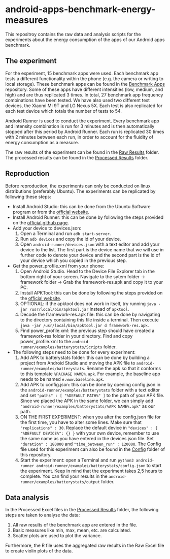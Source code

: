 # android-apps-benchmark-energy-measures
This repositroy contains the raw data and analysis scripts for the experiments about the energy consumption of the apps of our Android apps benchmark.

## The experiment
For the experiment, 15 benchmark apps were used. Each benchmark app tests a different functionality within the phone (e.g. the camera or writing to local storage). These benchmark apps can be found in the [Benchmark Apps](https://github.com/S2-group/android-apps-benchmark) repository. Some of these apps have different intensities (low, medium, and high) and are thus replicated 3 times. In total, 27 benchmark app frequency combinations have been tested. We have also used two different test devices, the Xiaomi Mi 9T and LG Nexus 5X. Each test is also replicated for each test device which totals the number of tests to 54.  

Android Runner is used to conduct the experiment. Every benchmark app and intensity combination is run for 3 minutes and is then automatically stopped after this period by Android Runner. Each run is replicated 30 times with 2 minutes between each run, in order to account for the fluidity of energy consumption as a measure.

The raw results of the experiment can be found in the [Raw Results](/Raw%20Results) folder. The processed results can be found in the [Processed Results](/Processed%20Results) folder.

## Reproduction
Before reproduction, the experiments can only be conducted on linux distributions (preferably Ubuntu). The experiments can be replicated by following these steps:
* Install Android Studio: this can be done from the Ubuntu Software program or from the [official website](https://developer.android.com/studio/install).
* Install Android Runner: this can be done by following the steps provided on the [official github page](https://github.com/S2-group/android-runner).
* Add your device to devices.json:
  1. Open a Terminal and run `adb start-server`.
  2. Run `adb devices` and copy the id of your device.
  3. Open `android-runner/devices.json` with a text editor and add your device to the list. The first part is the device name that we will use in further code to denote your device and the second part is the id of your device which you copied in the previous step.
* Get the power_profile.xml from your phone:
  1. Open Android Studio. Head to the Device File Explorer tab in the bottom right of your screen. Navigate to the sytem folder -> framework folder -> Grab the framework-res.apk and copy it to your PC.
  2. Install APKTool: this can be done by following the steps provided on the [official website](https://ibotpeaches.github.io/Apktool/install/).
  3. OPTIONAL: if the apktool does not work in itself, try running `java -jar /usr/local/bin/apktool.jar` instead of `apktool`.
  4. Decode the framework-res.apk file: this can be done by navigating to the directory containing this file inside a terminal. Then execute `java -jar /usr/local/bin/apktool.jar d framework-res.apk`.
  5. Find power_profile.xml: the previous step should have created a framework-res folder in your directory. Find and copy power_profile.xml to the `android-runner/examples/batterystats/Scripts` folder.
* The following steps need to be done for every experiment:
  1. Add APK to batterystats folder: this can be done by building a project from Android Studio and moving the APK file to `android-runner/examples/batterystats`. Rename the apk so that it conforms to this template `%PACKAGE NAME%.apk`. For example, the baseline app needs to be named `e.www.baseline.apk`.
  2. Add APK to config.json: this can be done by opening config.json in the `android-runner/examples/batterystats` folder with a text editor and set `"paths" : [ "%DEFAULT PATH%" ]` to the path of your APK file. Since we placed the APK in the same folder, we can simply add `"android-runner/examples/batterystats/%APK NAME%.apk"` as our path.
  3. ON THE FIRST EXPERIMENT: when you alter the config.json file for the first time, you have to alter some lines. Make sure that `"replications" : 30`. Replace the default device in `"devices" : { "%DEFAULT DEVICE%": {} }` with your own device, remember to use the same name as you have entered in the devices.json file. Set `"duration" : 180000` and `"time_between_run" : 120000`. The Config file used for this experiment can also be found in the [Config](/Android%20Runner%20Config) folder of this repository. 
  4. Start the experiment: open a Terminal and run `python3 android-runner android-runner/examples/batterystats/config.json` to start the experiment. Keep in mind that the experiment takes 2,5 hours to complete. You can find your results in the `android-runner/examples/batterystats/output` folder.

## Data analysis
In the Processed Excel files in the [Processed Results](/Processed%20Results) folder, the following steps are taken to analyse the data:
1. All raw results of the benchmark app are entered in the file.
2. Basic measures like min, max, mean, etc. are calculated.
3. Scatter plots are used to plot the variance.

Furthermore, the R file uses the aggregated raw results in the Raw Excel file to create violin plots of the data.
